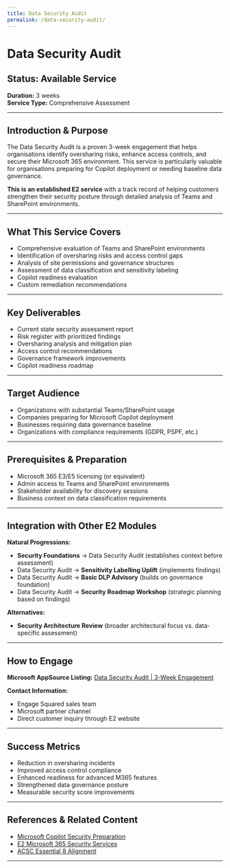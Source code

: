 ```yaml
---
title: Data Security Audit
permalink: /data-security-audit/
---
```


# Data Security Audit

## Status: Available Service
**Duration:** 3 weeks  
**Service Type:** Comprehensive Assessment

---

## Introduction & Purpose

The Data Security Audit is a proven 3-week engagement that helps organisations identify oversharing risks, enhance access controls, and secure their Microsoft 365 environment. This service is particularly valuable for organisations preparing for Copilot deployment or needing baseline data governance.

**This is an established E2 service** with a track record of helping customers strengthen their security posture through detailed analysis of Teams and SharePoint environments.

---

## What This Service Covers

- Comprehensive evaluation of Teams and SharePoint environments
- Identification of oversharing risks and access control gaps  
- Analysis of site permissions and governance structures
- Assessment of data classification and sensitivity labeling
- Copilot readiness evaluation
- Custom remediation recommendations

---

## Key Deliverables

- Current state security assessment report
- Risk register with prioritized findings
- Oversharing analysis and mitigation plan
- Access control recommendations
- Governance framework improvements
- Copilot readiness roadmap

---

## Target Audience

- Organizations with substantial Teams/SharePoint usage
- Companies preparing for Microsoft Copilot deployment
- Businesses requiring data governance baseline
- Organizations with compliance requirements (GDPR, PSPF, etc.)

---

## Prerequisites & Preparation

- Microsoft 365 E3/E5 licensing (or equivalent)
- Admin access to Teams and SharePoint environments
- Stakeholder availability for discovery sessions
- Business context on data classification requirements

---

## Integration with Other E2 Modules

**Natural Progressions:**
- **Security Foundations** → Data Security Audit (establishes context before assessment)
- Data Security Audit → **Sensitivity Labelling Uplift** (implements findings)
- Data Security Audit → **Basic DLP Advisory** (builds on governance foundation)
- Data Security Audit → **Security Roadmap Workshop** (strategic planning based on findings)

**Alternatives:**
- **Security Architecture Review** (broader architectural focus vs. data-specific assessment)

---

## How to Engage

**Microsoft AppSource Listing:** [Data Security Audit | 3-Week Engagement](https://appsource.microsoft.com/en-us/marketplace/consulting-services/engagesq.data_security_audit)

**Contact Information:**
- Engage Squared sales team
- Microsoft partner channel
- Direct customer inquiry through E2 website

---

## Success Metrics

- Reduction in oversharing incidents
- Improved access control compliance
- Enhanced readiness for advanced M365 features
- Strengthened data governance posture
- Measurable security score improvements

---

## References & Related Content

- [Microsoft Copilot Security Preparation](https://engagesq.com/insights/what-is-copilot-for-microsoft-purview/)
- [E2 Microsoft 365 Security Services](https://engagesq.com/)
- [ACSC Essential 8 Alignment](https://www.cyber.gov.au/resources-business-and-government/essential-cybersecurity/essential-eight)

---
